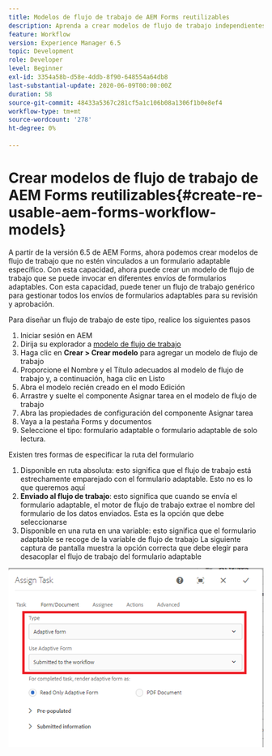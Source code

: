```yaml
---
title: Modelos de flujo de trabajo de AEM Forms reutilizables
description: Aprenda a crear modelos de flujo de trabajo independientes de Forms adaptable.
feature: Workflow
version: Experience Manager 6.5
topic: Development
role: Developer
level: Beginner
exl-id: 3354a58b-d58e-4ddb-8f90-648554a64db8
last-substantial-update: 2020-06-09T00:00:00Z
duration: 58
source-git-commit: 48433a5367c281cf5a1c106b08a1306f1b0e8ef4
workflow-type: tm+mt
source-wordcount: '278'
ht-degree: 0%

---
```


# Crear modelos de flujo de trabajo de AEM Forms reutilizables{#create-re-usable-aem-forms-workflow-models}

A partir de la versión 6.5 de AEM Forms, ahora podemos crear modelos de flujo de trabajo que no estén vinculados a un formulario adaptable específico. Con esta capacidad, ahora puede crear un modelo de flujo de trabajo que se puede invocar en diferentes envíos de formularios adaptables. Con esta capacidad, puede tener un flujo de trabajo genérico para gestionar todos los envíos de formularios adaptables para su revisión y aprobación.

Para diseñar un flujo de trabajo de este tipo, realice los siguientes pasos

1. Iniciar sesión en AEM
1. Dirija su explorador a [modelo de flujo de trabajo](http://localhost:4502/libs/cq/workflow/admin/console/content/models.html)
1. Haga clic en __Crear > Crear modelo__ para agregar un modelo de flujo de trabajo
1. Proporcione el Nombre y el Título adecuados al modelo de flujo de trabajo y, a continuación, haga clic en Listo
1. Abra el modelo recién creado en el modo Edición
1. Arrastre y suelte el componente Asignar tarea en el modelo de flujo de trabajo
1. Abra las propiedades de configuración del componente Asignar tarea
1. Vaya a la pestaña Forms y documentos
1. Seleccione el tipo: formulario adaptable o formulario adaptable de solo lectura.

Existen tres formas de especificar la ruta del formulario

1. Disponible en ruta absoluta: esto significa que el flujo de trabajo está estrechamente emparejado con el formulario adaptable. Esto no es lo que queremos aquí
1. **Enviado al flujo de trabajo**: esto significa que cuando se envía el formulario adaptable, el motor de flujo de trabajo extrae el nombre del formulario de los datos enviados. Esta es la opción que debe seleccionarse
1. Disponible en una ruta en una variable: esto significa que el formulario adaptable se recoge de la variable de flujo de trabajo
La siguiente captura de pantalla muestra la opción correcta que debe elegir para desacoplar el flujo de trabajo del formulario adaptable

![Modelos de flujo de trabajo de AEM Forms reutilizables](assets/workflomodel.PNG)

